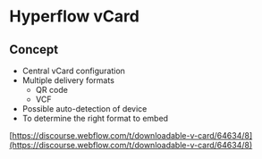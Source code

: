 # Hyperflow vCard

## Concept

* Central vCard configuration
* Multiple delivery formats
  * QR code
  * VCF
* Possible auto-detection of device
* To determine the right format to embed







[https://discourse.webflow.com/t/downloadable-v-card/64634/8](https://discourse.webflow.com/t/downloadable-v-card/64634/8)
